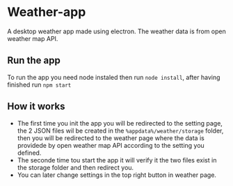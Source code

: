 # Weather-app
A desktop weather app made using electron. The weather data is from open weather map API.
## Run the app
To run the app you need node instaled then run `node install`, after having finished run `npm start`
## How it works
* The first time you init the app you will be redirected to the setting page, the 2 JSON files wil be created in the `%appdata%/weather/storage` folder, then you will be redirected to the weather page where the data is providede by open weather map API according to the setting you defined.
* The seconde time tou start the app it will verify it the two files exist in the storage folder and then redirect you.
* You can later change settings in the top right button in weather page.
